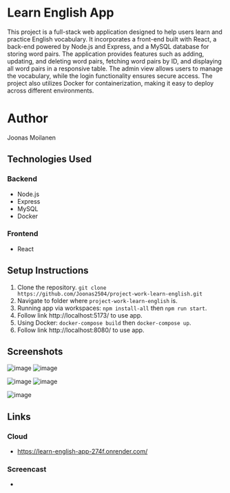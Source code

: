 # Learn English App
This project is a full-stack web application designed to help users learn and practice English vocabulary. It incorporates a front-end built with React, a back-end powered by Node.js and Express, and a MySQL database for storing word pairs. The application provides features such as adding, updating, and deleting word pairs, fetching word pairs by ID, and displaying all word pairs in a responsive table. The admin view allows users to manage the vocabulary, while the login functionality ensures secure access. The project also utilizes Docker for containerization, making it easy to deploy across different environments.

# Author
Joonas Moilanen

## Technologies Used
### Backend
- Node.js
- Express
- MySQL
- Docker
### Frontend
- React

## Setup Instructions
1. Clone the repository. `git clone https://github.com/Joonas2504/project-work-learn-english.git`
2. Navigate to folder where `project-work-learn-english` is.
3. Running app via workspaces: `npm install-all` then `npm run start`.
4. Follow link http://localhost:5173/ to use app.
5. Using Docker: `docker-compose build` then `docker-compose up`.
6. Follow link http://localhost:8080/ to use app.

## Screenshots
![image](https://github.com/Joonas2504/project-work-learn-english/assets/113358683/123476ac-eb68-4e5b-9735-ae30c8899b11) ![image](https://github.com/Joonas2504/project-work-learn-english/assets/113358683/ce2a91e3-59d8-4bca-8c44-3ace5edcae96)

![image](https://github.com/Joonas2504/project-work-learn-english/assets/113358683/f694848f-a75a-4470-ada3-f24605375581) ![image](https://github.com/Joonas2504/project-work-learn-english/assets/113358683/2975ac10-a2db-48fc-af9f-8fb6f2ff635d)

![image](https://github.com/Joonas2504/project-work-learn-english/assets/113358683/c52820d7-b603-42d3-b068-02cb996766ab)

## Links
### Cloud
- https://learn-english-app-274f.onrender.com/
### Screencast
- 
